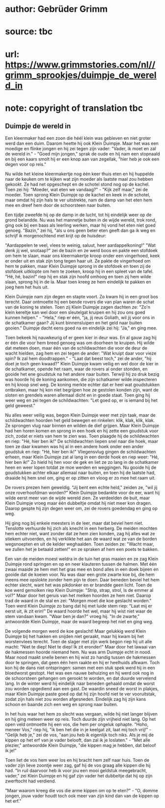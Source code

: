 # author: Gebrüder Grimm
# source: tbc
# url: https://www.grimmstories.com/nl//grimm_sprookjes/duimpje_de_wereld_in
# note: copyright of translation tbc

## Duimpje de wereld in 

Een kleermaker had een zoon die héél klein was gebleven en niet groter
werd dan een duim. Daarom heette hij ook Klein Duimpje. Maar het was een
moedige en flinke jongen en hij zei tegen zijn vader: "Vader, ik moet
en zal de wereld in." - "Goed mijn jongen," sprak de oude en hij nam
een stopnaald en bij een kaars smolt hij er een knop aan van zegellak,
"hier heb je ook een degen voor op reis."

Nu wilde het kleine kleermakertje nog één keer thuis eten en hij
huppelde naar de keuken om te kijken wat zijn moeder als laatste maal
zou hebben gekookt. Ze had net opgeschept en de schotel stond nog op de
kachel. Toen zei hij: "Moeder, wat eten we vandaag?" - "Kijk zelf
maar," zei de moeder. Toen sprong Klein Duimpje op de kachel en keek in
de schotel, maar omdat hij zijn hals te ver uitstrekte, nam de damp van
het eten hem mee en dreef hem door de schoorsteen naar buiten.

Een tijdje zweefde hij op de damp in de lucht, tot hij eindelijk weer op
de grond belandde. Nu was het mannetje buiten in de wijde wereld, trok
rond, ging ook bij een baas als leerling werken, maar hij vond het eten
niet goed genoeg. "Bazin," zei hij, "als u ons geen beter eten geeft
dan ga ik weg en schrijf ik morgenochtend met krijt op de huisdeur:

"Aardappelen te veel,
vlees te weinig,
saluut, heer aardappelkoning!"
"Wat denk jij wel, snotaap?" zei de bazin en ze werd boos en pakte een
stofdoek om hem te slaan, maar ons kleermakertje kroop onder een
vingerhoed, keek er onder uit en stak zijn tong tegen haar uit. Ze pakte
de vingerhoed om hem te pakken, maar Klein Duimpje sprong in de stofdoek
en toen zij de stofdoek uitklopte om hem te zoeken, kroop hij in een
spleet van de tafel. "Hé, hé, bazin!" riep hij en stak zijn hoofd
omhoog en toen zij hem wilde slaan, sprong hij in de la. Maar toen kreeg
ze hem eindelijk te pakken en joeg hem het huis uit.

Klein Duimpje nam zijn degen en stapte voort. Zo kwam hij in een groot
bos terecht. Daar ontmoette hij een bende rovers die van plan waren de
schat van de koning te stelen. Toen zij Klein Duimpje zagen dachten ze:
"Zo'n klein kereltje kan wel door een sleutelgat kruipen en hij zou
ons goed kunnen helpen." - "Hela," riep er één, "ja, jij reus
Goliath, wil jij voor ons in de schatkamer gaan? Jij kunt binnensluipen
en het geld naar buiten gooien." Duimpje dacht eens goed na en
eindelijk zei hij: "Ja," en ging mee.

Toen bekeek hij nauwkeurig of er geen kier in deur was. En al gauw zag
hij er één die voor hem breed genoeg was om doorheen te kruipen. Hij
wilde dat meteen doen, maar één van de schildwachten die voor de deur de
wacht hielden, zag hem en zei tegen de ander: "Wat kruipt daar voor
vieze spin? Ik zal hem doodtrappen." - "Laat dat beest toch," zei de
ander, "hij doet je toch geen kwaad?" Klein Duimpje kwam veilig en wel
door de kier in de schatkamer, opende het raam, waar de rovers al onder
stonden, en gooide het ene goudstuk na het andere naar buiten. Terwijl
hij zo druk bezig was hoorde hij de koning aankomen, die zijn schatkamer
wilde inspecteren en hij kroop snel weg. De koning merkte echter dat er
heel wat goudstukken ontbraken, maar hij kon niet begrijpen hoe ze
gestolen konden zijn, want de sloten en grendels waren allemaal dicht en
in goede staat. Toen ging hij weer weg en zei tegen de schildwachten:
"Let goed op, er is iemand bij het geld geweest."

Nu alles weer veilig was, begon Klein Duimpje weer met zijn taak, maar
de schildwachten hoorden het geld bewegen en rinkelen: klik, klak, klik,
klak. Ze sprongen vlug naar binnen en wilden de dief grijpen. Maar Klein
Duimpje had hen horen komen en sprong in een hoek en hij zette een
goudstuk voor zich, zodat er niets van hem te zien was. Toen plaagde hij
de schildwachten en riep: "Hé, hier ben ik!" De schildwachten liepen
snel naar die hoek, maar toen ze daar kwamen was hij al in een andere
hoek onder een ander goudstuk en riep: "Hé, hier ben ik!" Vliegensvlug
gingen de schildwachten erheen, maar Klein Duimpje zat al lang in een
derde hoek en riep weer: "Hé, hier ben ik!" Zo hield hij hen voor de
gek en liet ze zo lang in de schatkamer heen en weer lopen totdat ze moe
werden en weggingen. Nu gooide hij de goudstukken achter elkaar allemaal
naar buiten, en toen hij de laatste had, draaide hij hem snel om, ging
er op zitten en vloog er zo mee het raam uit.

De rovers prezen hem geweldig. "Jij bent een echte held," zeiden ze,
"wil jij onze roverhoofdman worden?" Klein Duimpje bedankte voor de
eer, want hij wilde eerst meer van de wijde wereld zien. Ze verdeelden
de buit, maar Klein Duimpje vroeg maar één dubbeltje omdat hij niet meer
kon dragen. Daarop gespte hij zijn degen weer om, zei de rovers
goedendag en ging op weg.

Hij ging nog bij enkele meesters in de leer, maar dat beviel hem niet.
Tenslotte verhuurde hij zich als knecht in een herberg. De meiden
mochten hem echter niet, want zonder dat ze hem zien konden, zag hij
alles wat ze stiekem uitvoerden, en hij verklikte het aan de waard wat
ze van de borden wegsnoepten en uit de kelder weghaalden. Toen zeiden
ze: "Wacht maar, we zullen het je betaald zetten!" en ze spraken af
hem een poets te bakken.

Een van de meiden moest weldra in de tuin het gras maaien en ze zag
Klein Duimpje rond springen en op en neer klauteren tussen de halmen.
Met één zwaai maaide ze hem met het gras mee en bond alles in een doek
bijeen en gooide dat de koeien voor. Nu was daar een grote zwarte koe
bij, die hem ineens mee opslokte zonder hem pijn te doen. Daar beneden
beviel het hem echter slecht, want het was pikdonker en er brandde geen
licht. Toen de koe werd gemolken riep Klein Duimpje:
"Strip, strap, strol,
Is de emmer al vol?"
Maar door het geruis van het melken hoorden ze hem niet. Daarop trad de
waard in de stal en zei: "Morgen moet die koe geslacht worden." Toen
werd Klein Duimpje zo bang dat hij met luide stem riep: "Laat mij er
eerst uit, ik zit erin!" De waard hoorde het wel, maar hij wist niet
waar de stem vandaan kwam. "Waar ben je dan?" vroeg hij. "In de
zwarte," antwoordde Klein Duimpje, maar de waard begreep het niet en
ging weg.

De volgende morgen werd de koe geslacht! Maar gelukkig werd Klein
Duimpje bij het hakken en snijden niet geraakt, maar hij kwam bij het
worstenvlees terecht. Toen de slager met zijn werk begon riep hij uit
alle macht: "Niet te diep! Niet te diep! Ik zit eronder!" Maar door
het lawaai van de hakmessen hoorde niemand hem. Nu was arm Duimpje echt
in nood. Maar nood maakt snelle benen en hij wist zo handig tussen de
hakmessen door te springen, dat geen één hem raakte en hij er heelhuids
afkwam. Toch kon hij de dans niet ontspringen: samen met een stuk spek
werd hij in een bloedworst gestopt. Het was een nauwe behuizing en hij
werd ook nog in de schoorsteen gehangen om gerookt te worden, en dat
duurde vervelend lang. In de winter werd hij eindelijk naar beneden
gehaald omdat de worst zou worden opgediend aan een gast. De waardin
sneed de worst in plakjes, maar Klein Duimpje paste goed op dat hij zijn
hoofd niet te ver vooruitstak, zodat zijn hals niet zou worden
afgesneden. Eindelijk zag hij zijn kans schoon en baande zich een weg en
sprong naar buiten.

In het huis waar het hem zo slecht was vergaan, wilde hij niet langer
blijven en hij ging meteen weer op reis. Toch duurde zijn vrijheid niet
lang. Op het open veld ontmoette hij een vos, die hem per ongeluk
ophapte. "Hoho, meneer Vos," riep hij, "ik ben het die in je keelgat
zit, laat mij toch vrij!" - "Gelijk heb je," zei de vos, "aan jou
heb ik eigenlijk toch niks. Als je mij de kippen op het erf van je vader
belooft, dan zal ik je loslaten." - "Met alle plezier," antwoordde
Klein Duimpje, "die kippen mag je hebben, dat beloof ik je!"

Toen liet de vos hem weer los en hij bracht hem zelf naar huis. Toen de
vader zijn lieve zoontje weer zag, gaf hij de vos graag alle kippen die
hij had. "In ruil daarvoor heb ik voor jou een mooi geldstuk
meegebracht, vader," zei Klein Duimpje en hij gaf zijn vader het
dubbeltje dat hij op zijn zwerftocht had verdiend.

"Maar waarom kreeg die vos die arme kippen om op te eten?" - "O,
domme jongen, jouw vader houdt toch ook meer van zijn kind dan van de
kippen op het erf."
